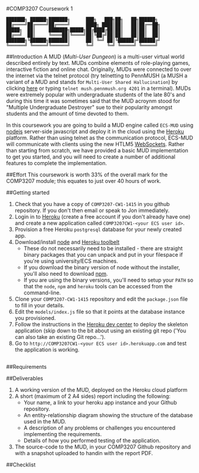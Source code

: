 #COMP3207 Coursework 1

	███████╗ ██████╗███████╗      ███╗   ███╗██╗   ██╗██████╗            
	██╔════╝██╔════╝██╔════╝      ████╗ ████║██║   ██║██╔══██╗           
	█████╗  ██║     ███████╗█████╗██╔████╔██║██║   ██║██║  ██║           
	██╔══╝  ██║     ╚════██║╚════╝██║╚██╔╝██║██║   ██║██║  ██║           
	███████╗╚██████╗███████║      ██║ ╚═╝ ██║╚██████╔╝██████╔╝           
	╚══════╝ ╚═════╝╚══════╝      ╚═╝     ╚═╝ ╚═════╝ ╚═════╝            


##Introduction
A MUD (*Multi-User Dungeon*) is a multi-user virtual world described entirely by text. MUDs combine elements of role-playing games, interactive fiction and online chat. Originally, MUDs were connected to over the internet via the telnet protocol (try telnetting to PennMUSH (a MUSH a variant of a MUD and stands for `Multi-User Shared Hallucination`) by clicking [here](telnet://mush.pennmush.org:4201) or typing `telnet mush.pennmush.org 4201` in a terminal). MUDs were extremely popular with undergraduate students of the late 80's and during this time it was sometimes said that the MUD acroynm stood for "Multiple Undergraduate Destroyer" sue to their popularity amongst students and the amount of time devoted to them.
	                                                                    
In this coursework you are going to build a MUD engine called `ECS-MUD` using [nodejs](http://www.nodejs.org) server-side javascript and deploy it in the cloud using the [Heroku](http://www.heroku.com) platform. Rather than using telnet as the communication protocol, ECS-MUD will communicate with clients using the new HTLM5 [WebSockets](https://www.websocket.org). Rather than starting from scratch, we have provided a basic MUD implementation to get you started, and you will need to create a number of additional features to complete the implementation.


##Effort
This coursework is worth 33% of the overall mark for the COMP3207 module; this equates to just over 40 hours of work.

##Getting started
1. Check that you have a copy of `COMP3207-CW1-1415` in you github repository. If you don't then email or speak to Jon immediately.
2. Login in to [Heroku](http://www.heroku.com) (create a free account if you don't already have one) and create a new application called `COMP3207CW1-<your ECS user id>`.
3. Provision a free Heroku `postgresql` database for your newly created app.
4. Download/install [node](http://nodejs.org/download/) and [Heroku toolbelt](http://toolbelt.heroku.com/)
	* These do not necessarily need to be installed - there are straight binary packages that you can unpack and put in your filespace if you're using university/ECS machines.
	* If you download the binary version of node without the installer, you'll also need to download [npm](https://www.npmjs.org/doc/README.html).
	* If you are using the binary versions, you'll need to setup your `PATH` so that the `node`, `npm` and `heroku` tools can be accessed from the command-line.
5. Clone your `COMP3207-CW1-1415` repository and edit the `package.json` file to fill in your details.
6. Edit the `models/index.js` file so that it points at the database instance you provisioned.
7. Follow the instructions in the [Heroku dev center](https://devcenter.heroku.com/articles/git) to deploy the skeleton application (skip down to the bit about using an existing git repo ('You can also take an existing Git repo...').
8. Go to `http://COMP3207CW1-<your ECS user id>.herokuapp.com` and test the application is working.

##

##Requirements

##Deliverables

1. A working version of the MUD, deployed on the Heroku cloud platform
2. A short (maximum of 2 A4 sides) report including the following:
	* Your name, a link to your heroku app instance and your Github repository.
	* An entity-relationship diagram showing the structure of the database used in the MUD.
	* A description of any problems or challenges you encountered implementing the requirements.
	* Details of how you performed testing of the application.
3. The source-code to the MUD, in your COMP3207 Github repository and with a snapshot uploaded to handin with the report PDF.

##Checklist